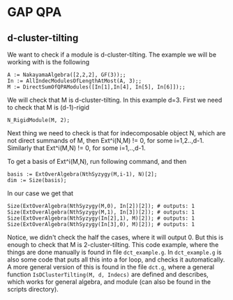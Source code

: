 # GAP QPA

## d-cluster-tilting
We want to check if a module is d-cluster-tilting. The example we will be working with is the following

```
A := NakayamaAlgebra([2,2,2], GF(3));;
In := AllIndecModulesOfLengthAtMost(A, 3);;
M := DirectSumOfQPAModules([In[1],In[4], In[5], In[6]]);;
```

We will check that M is d-cluster-tilting. In this example d=3. First we need to check that M is (d-1)-rigid

```
N_RigidModule(M, 2);
```

Next thing we need to check is that for indecomposable object N, which are not direct summands of M, then Ext^i(N,M) != 0, for some i=1,2..,d-1. Similarly that Ext^i(M,N) != 0, for some i=1,..,d-1.

To get a basis of Ext^i(M,N), run following command, and then 

```
basis := ExtOverAlgebra(NthSyzygy(M,i-1), N)[2];
dim := Size(basis);
```

In our case we get that

```
Size(ExtOverAlgebra(NthSyzygy(M,0), In[2])[2]); # outputs: 1
Size(ExtOverAlgebra(NthSyzygy(M,1), In[3])[2]); # outputs: 1
Size(ExtOverAlgebra(NthSyzygy(In[2],1), M)[2]); # outputs: 1
Size(ExtOverAlgebra(NthSyzygy(In[3],0), M)[2]); # outputs: 1
```

Notice, we didn't check the half the cases, where it will output 0. But this is enough to check that M is 2-cluster-tilting.
This code example, where the things are done manually is found in file `dct_example.g`. In `dct_example.g` is also some code that puts all this into a for loop, and checks it automatically.
A more general version of this is found in the file `dct.g`, where a general function `IsDClusterTilting(M, d, Indecs)` are defined and describes, which works for general algebra, and module (can also be found in the scripts directory).

